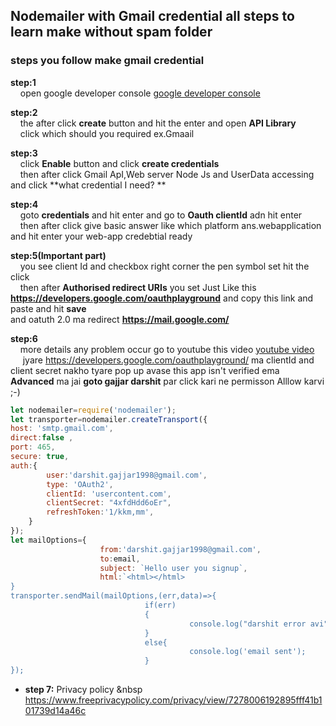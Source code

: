 ## Nodemailer with Gmail credential all steps to learn make without spam folder
### steps you follow make gmail credential
**step:1** <br/>
          &nbsp;&nbsp;&nbsp;&nbsp;open google developer console 
          [google developer console](https://console.developers.google.com/)
           
**step:2** <br/>
          &nbsp;&nbsp;&nbsp;&nbsp;the after click **create** button and hit the enter and open **API Library**<br>
          &nbsp;&nbsp;&nbsp;&nbsp;click which should you required ex.Gmaail<br/>
        
**step:3** <br/>
          &nbsp;&nbsp;&nbsp;&nbsp;click **Enable** button and  click **create credentials**<br>
          &nbsp;&nbsp;&nbsp;&nbsp;then after click Gmail ApI,Web server Node Js and UserData accessing and click **what credential I need?           ** <br/>
          
**step:4** <br/>
           &nbsp;&nbsp;&nbsp;&nbsp;goto **credentials** and hit enter and go to **Oauth clientId** adn hit enter<br>
          &nbsp;&nbsp;&nbsp;&nbsp;then after click give basic answer like which platform ans.webapplication and hit enter your web-app credebtial ready <br/>
          
**step:5(Important part)** <br/>
           &nbsp;&nbsp;&nbsp;&nbsp;you see client Id and checkbox right corner the pen symbol set hit the click<br>
          &nbsp;&nbsp;&nbsp;&nbsp;then after **Authorised redirect URIs** you set Just Like this **https://developers.google.com/oauthplayground** and copy this link and paste and hit **save**<br/> and oatuth 2.0 ma redirect **https://mail.google.com/**

**step:6**<br/>
          &nbsp;&nbsp;&nbsp;&nbsp;more details any problem occur go to youtube this video [youtube video](https://youtu.be/JJ44WA_eV8E)<br/>&nbsp;&nbsp;&nbsp;&nbsp; jyare https://developers.google.com/oauthplayground/ ma clientId and client secret nakho tyare pop up avase this app isn't verified ema **Advanced** ma jai **goto gajjar darshit** par click kari ne permisson Alllow karvi ;-)
         
```javascript
let nodemailer=require('nodemailer');
let transporter=nodemailer.createTransport({
host: 'smtp.gmail.com',
direct:false ,
port: 465,
secure: true,
auth:{
		user:'darshit.gajjar1998@gmail.com',
		type: 'OAuth2',
		clientId: 'usercontent.com',
	    clientSecret: "4xfdHdd6oEr",
	    refreshToken:'1/kkm,mm',
	}
});
let mailOptions={
                    from:'darshit.gajjar1998@gmail.com',
                    to:email,
                    subject: `Hello user you signup`,
                    html:`<html></html>
}
transporter.sendMail(mailOptions,(err,data)=>{
                              if(err)
                              {
                                        console.log("darshit error avi",err);
                              }
                              else{
                                        console.log('email sent');
                              }
});	
```
* **step 7:** Privacy policy 
&nbsp https://www.freeprivacypolicy.com/privacy/view/7278006192895fff41b101739d14a46c

